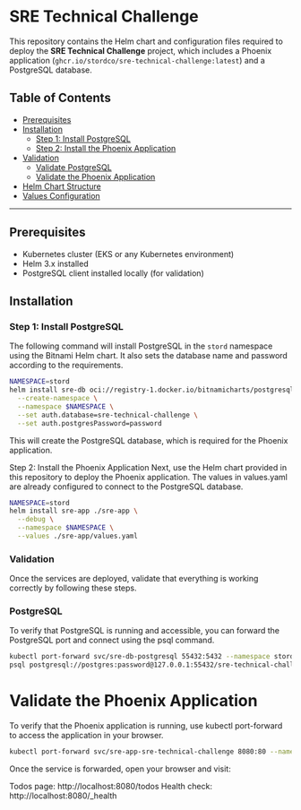# SRE Technical Challenge

This repository contains the Helm chart and configuration files required to deploy the **SRE Technical Challenge** project, which includes a Phoenix application (`ghcr.io/stordco/sre-technical-challenge:latest`) and a PostgreSQL database.

## Table of Contents
- [Prerequisites](#prerequisites)
- [Installation](#installation)
  - [Step 1: Install PostgreSQL](#step-1-install-postgresql)
  - [Step 2: Install the Phoenix Application](#step-2-install-the-phoenix-application)
- [Validation](#validation)
  - [Validate PostgreSQL](#validate-postgresql)
  - [Validate the Phoenix Application](#validate-the-phoenix-application)
- [Helm Chart Structure](#helm-chart-structure)
- [Values Configuration](#values-configuration)

---

## Prerequisites

- Kubernetes cluster (EKS or any Kubernetes environment)
- Helm 3.x installed
- PostgreSQL client installed locally (for validation)

## Installation

### Step 1: Install PostgreSQL

The following command will install PostgreSQL in the `stord` namespace using the Bitnami Helm chart. It also sets the database name and password according to the requirements.

```sh
NAMESPACE=stord
helm install sre-db oci://registry-1.docker.io/bitnamicharts/postgresql \
  --create-namespace \
  --namespace $NAMESPACE \
  --set auth.database=sre-technical-challenge \
  --set auth.postgresPassword=password
  ```

This will create the PostgreSQL database, which is required for the Phoenix application.

Step 2: Install the Phoenix Application
Next, use the Helm chart provided in this repository to deploy the Phoenix application. The values in values.yaml are already configured to connect to the PostgreSQL database.

```sh
NAMESPACE=stord
helm install sre-app ./sre-app \
  --debug \
  --namespace $NAMESPACE \
  --values ./sre-app/values.yaml
  ```

### Validation
Once the services are deployed, validate that everything is working correctly by following these steps.

### PostgreSQL
To verify that PostgreSQL is running and accessible, you can forward the PostgreSQL port and connect using the psql command.
```bash
kubectl port-forward svc/sre-db-postgresql 55432:5432 --namespace stord
psql postgresql://postgres:password@127.0.0.1:55432/sre-technical-challenge
```

# Validate the Phoenix Application
To verify that the Phoenix application is running, use kubectl port-forward to access the application in your browser.
```sh 
kubectl port-forward svc/sre-app-sre-technical-challenge 8080:80 --namespace stord
```

Once the service is forwarded, open your browser and visit:

Todos page: http://localhost:8080/todos
Health check: http://localhost:8080/_health
